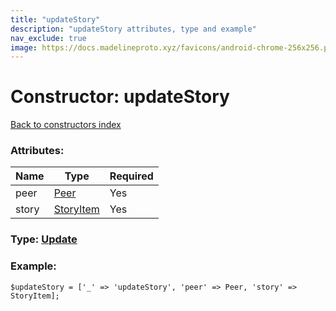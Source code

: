 ```yaml
---
title: "updateStory"
description: "updateStory attributes, type and example"
nav_exclude: true
image: https://docs.madelineproto.xyz/favicons/android-chrome-256x256.png
---
```

# Constructor: updateStory  
[Back to constructors index](/API_docs/constructors/index.html)



### Attributes:

| Name     |    Type       | Required |
|----------|---------------|----------|
|peer|[Peer](/API_docs/types/Peer.html) | Yes|
|story|[StoryItem](/API_docs/types/StoryItem.html) | Yes|



### Type: [Update](/API_docs/types/Update.html)


### Example:

```
$updateStory = ['_' => 'updateStory', 'peer' => Peer, 'story' => StoryItem];
```  
